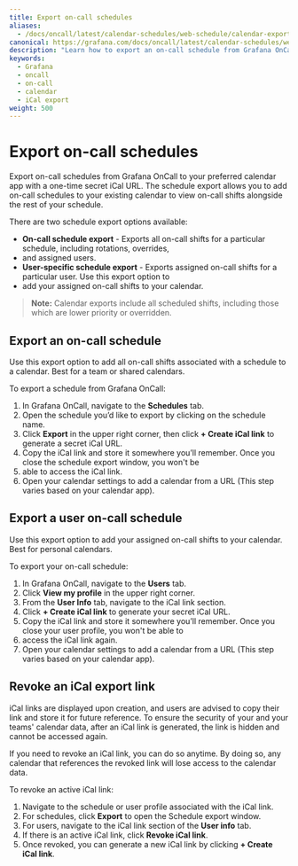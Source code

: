 ```yaml
---
title: Export on-call schedules
aliases:
  - /docs/oncall/latest/calendar-schedules/web-schedule/calendar-export/
canonical: https://grafana.com/docs/oncall/latest/calendar-schedules/web-schedule/calendar-export/
description: "Learn how to export an on-call schedule from Grafana OnCall"
keywords:
  - Grafana
  - oncall
  - on-call
  - calendar
  - iCal export 
weight: 500 
---
```


# Export on-call schedules

Export on-call schedules from Grafana OnCall to your preferred calendar app with a one-time secret iCal URL.
The schedule export allows you to add on-call schedules to your existing calendar to view on-call shifts alongside the
rest of your schedule.  

There are two schedule export options available:

- **On-call schedule export** - Exports all on-call shifts for a particular schedule, including rotations, overrides,
- and assigned users.
- **User-specific schedule export** - Exports assigned on-call shifts for a particular user. Use this export option to
- add your assigned on-call shifts to your calendar.

> **Note:** Calendar exports include all scheduled shifts, including those which are lower priority or overridden.

## Export an on-call schedule

Use this export option to add all on-call shifts associated with a schedule to a calendar. Best for a team or shared
calendars.

To export a schedule from Grafana OnCall:

1. In Grafana OnCall, navigate to the **Schedules** tab.
2. Open the schedule you’d like to export by clicking on the schedule name.
3. Click **Export** in the upper right corner, then click **+ Create iCal link** to generate a secret iCal URL.
4. Copy the iCal link and store it somewhere you’ll remember. Once you close the schedule export window, you won't be
5. able to access the iCal link.
6. Open your calendar settings to add a calendar from a URL (This step varies based on your calendar app).

## Export a user on-call schedule

Use this export option to add your assigned on-call shifts to your calendar. Best for personal calendars.

To export your on-call schedule:

1. In Grafana OnCall, navigate to the **Users** tab.
2. Click **View my profile** in the upper right corner.
3. From the **User Info** tab, navigate to the iCal link section.
4. Click **+ Create iCal link** to generate your secret iCal URL.
5. Copy the iCal link and store it somewhere you’ll remember. Once you close your user profile, you won't be able to
6. access the iCal link again.
7. Open your calendar settings to add a calendar from a URL (This step varies based on your calendar app).

## Revoke an iCal export link

iCal links are displayed upon creation, and users are advised to copy their link and store it for future reference.
To ensure the security of your and your teams' calendar data, after an iCal link is generated, the link is hidden and
cannot be accessed again.

If you need to revoke an iCal link, you can do so anytime. By doing so, any calendar that references the revoked link
will lose access to the calendar data.

To revoke an active iCal link:

1. Navigate to the schedule or user profile associated with the iCal link.
1. For schedules, click **Export** to open the Schedule export window.
1. For users, navigate to the iCal link section of the **User info** tab.
1. If there is an active iCal link, click **Revoke iCal link**.
1. Once revoked, you can generate a new iCal link by clicking **+ Create iCal link**.
